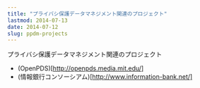 ```yaml
---
title: "プライバシ保護データマネジメント関連のプロジェクト"
lastmod: 2014-07-13
date: 2014-07-12
slug: ppdm-projects
---
```

プライバシ保護データマネジメント関連のプロジェクト

  * (OpenPDS)[http://openpds.media.mit.edu/]
  * (情報銀行コンソーシアム)[http://www.information-bank.net/]
